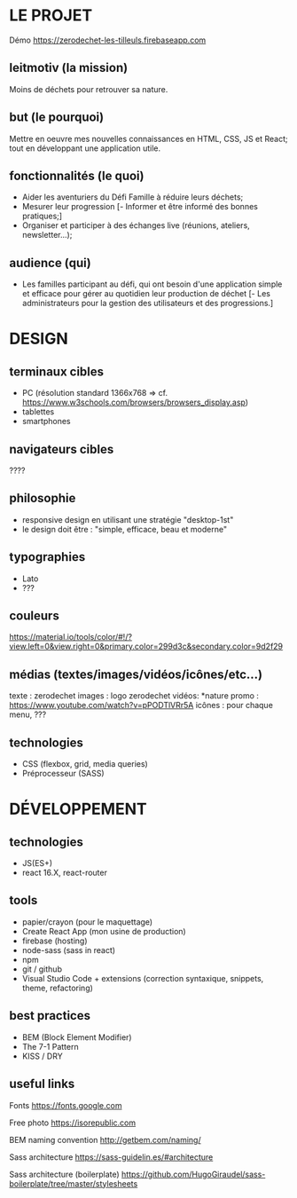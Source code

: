 # LE PROJET

Démo https://zerodechet-les-tilleuls.firebaseapp.com

## leitmotiv (la mission)
Moins de déchets pour retrouver sa nature.

## but (le pourquoi)
Mettre en oeuvre mes nouvelles connaissances en HTML, CSS, JS et React; tout en développant une application utile.

## fonctionnalités (le quoi)
- Aider les aventuriers du Défi Famille à réduire leurs déchets;
- Mesurer leur progression
[- Informer et être informé des bonnes pratiques;]
- Organiser et participer à des échanges live (réunions, ateliers, newsletter...);

## audience (qui)
- Les familles participant au défi, qui ont besoin d'une application simple et efficace pour gérer au quotidien leur production de déchet
[- Les administrateurs pour la gestion des utilisateurs et des progressions.]

# DESIGN

## terminaux cibles
- PC (résolution standard 1366x768 => cf. https://www.w3schools.com/browsers/browsers_display.asp)
- tablettes
- smartphones

## navigateurs cibles
????

## philosophie
- responsive design en utilisant une stratégie "desktop-1st"
- le design doit être : "simple, efficace, beau et moderne"

## typographies
- Lato
- ???

## couleurs
https://material.io/tools/color/#!/?view.left=0&view.right=0&primary.color=299d3c&secondary.color=9d2f29

## médias (textes/images/vidéos/icônes/etc...)
texte : zerodechet
images : logo zerodechet
vidéos:
*nature promo : https://www.youtube.com/watch?v=pPODTlVRr5A
icônes : pour chaque menu, ???

## technologies
- CSS (flexbox, grid, media queries)
- Préprocesseur (SASS)

# DÉVELOPPEMENT

## technologies
- JS(ES+)
- react 16.X, react-router

## tools
- papier/crayon (pour le maquettage)
- Create React App (mon usine de production)
- firebase (hosting)
- node-sass (sass in react)
- npm
- git / github
- Visual Studio Code + extensions (correction syntaxique, snippets, theme, refactoring)

## best practices
- BEM (Block Element Modifier)
- The 7-1 Pattern
- KISS / DRY

## useful links
Fonts
https://fonts.google.com

Free photo
https://isorepublic.com

BEM naming convention
http://getbem.com/naming/

Sass architecture
https://sass-guidelin.es/#architecture

Sass architecture (boilerplate)
https://github.com/HugoGiraudel/sass-boilerplate/tree/master/stylesheets